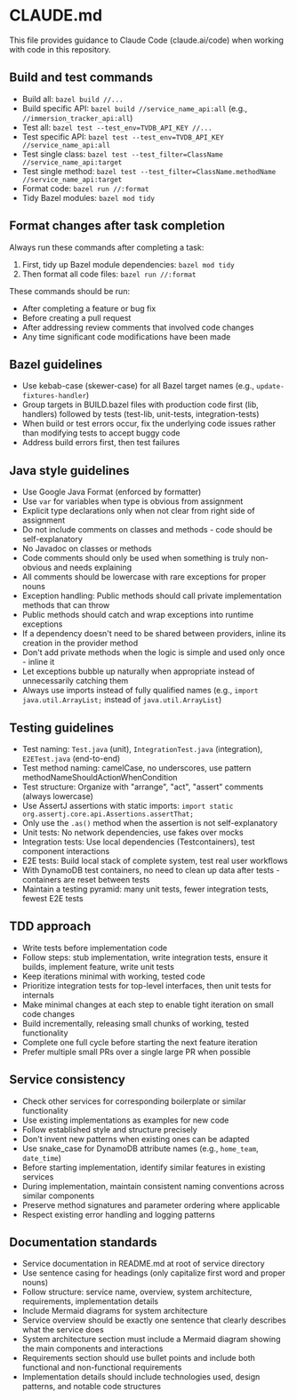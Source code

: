 # CLAUDE.md

This file provides guidance to Claude Code (claude.ai/code) when working with code in this repository.

## Build and test commands

- Build all: `bazel build //...`
- Build specific API: `bazel build //service_name_api:all` (e.g., `//immersion_tracker_api:all`)
- Test all: `bazel test --test_env=TVDB_API_KEY //...`
- Test specific API: `bazel test --test_env=TVDB_API_KEY //service_name_api:all`
- Test single class: `bazel test --test_filter=ClassName //service_name_api:target`
- Test single method: `bazel test --test_filter=ClassName.methodName //service_name_api:target`
- Format code: `bazel run //:format`
- Tidy Bazel modules: `bazel mod tidy`

## Format changes after task completion

Always run these commands after completing a task:

1. First, tidy up Bazel module dependencies: `bazel mod tidy`
2. Then format all code files: `bazel run //:format`

These commands should be run:

- After completing a feature or bug fix
- Before creating a pull request
- After addressing review comments that involved code changes
- Any time significant code modifications have been made

## Bazel guidelines

- Use kebab-case (skewer-case) for all Bazel target names (e.g., `update-fixtures-handler`)
- Group targets in BUILD.bazel files with production code first (lib, handlers) followed by tests (test-lib, unit-tests, integration-tests)
- When build or test errors occur, fix the underlying code issues rather than modifying tests to accept buggy code
- Address build errors first, then test failures

## Java style guidelines

- Use Google Java Format (enforced by formatter)
- Use `var` for variables when type is obvious from assignment
- Explicit type declarations only when not clear from right side of assignment
- Do not include comments on classes and methods - code should be self-explanatory
- No Javadoc on classes or methods
- Code comments should only be used when something is truly non-obvious and needs explaining
- All comments should be lowercase with rare exceptions for proper nouns
- Exception handling: Public methods should call private implementation methods that can throw
- Public methods should catch and wrap exceptions into runtime exceptions
- If a dependency doesn't need to be shared between providers, inline its creation in the provider method
- Don't add private methods when the logic is simple and used only once - inline it
- Let exceptions bubble up naturally when appropriate instead of unnecessarily catching them
- Always use imports instead of fully qualified names (e.g., `import java.util.ArrayList;` instead of `java.util.ArrayList`)

## Testing guidelines

- Test naming: `Test.java` (unit), `IntegrationTest.java` (integration), `E2ETest.java` (end-to-end)
- Test method naming: camelCase, no underscores, use pattern methodNameShouldActionWhenCondition
- Test structure: Organize with "arrange", "act", "assert" comments (always lowercase)
- Use AssertJ assertions with static imports: `import static org.assertj.core.api.Assertions.assertThat;`
- Only use the `.as()` method when the assertion is not self-explanatory
- Unit tests: No network dependencies, use fakes over mocks
- Integration tests: Use local dependencies (Testcontainers), test component interactions
- E2E tests: Build local stack of complete system, test real user workflows
- With DynamoDB test containers, no need to clean up data after tests - containers are reset between tests
- Maintain a testing pyramid: many unit tests, fewer integration tests, fewest E2E tests

## TDD approach

- Write tests before implementation code
- Follow steps: stub implementation, write integration tests, ensure it builds, implement feature, write unit tests
- Keep iterations minimal with working, tested code
- Prioritize integration tests for top-level interfaces, then unit tests for internals
- Make minimal changes at each step to enable tight iteration on small code changes
- Build incrementally, releasing small chunks of working, tested functionality
- Complete one full cycle before starting the next feature iteration
- Prefer multiple small PRs over a single large PR when possible

## Service consistency

- Check other services for corresponding boilerplate or similar functionality
- Use existing implementations as examples for new code
- Follow established style and structure precisely
- Don't invent new patterns when existing ones can be adapted
- Use snake_case for DynamoDB attribute names (e.g., `home_team`, `date_time`)
- Before starting implementation, identify similar features in existing services
- During implementation, maintain consistent naming conventions across similar components
- Preserve method signatures and parameter ordering where applicable
- Respect existing error handling and logging patterns

## Documentation standards

- Service documentation in README.md at root of service directory
- Use sentence casing for headings (only capitalize first word and proper nouns)
- Follow structure: service name, overview, system architecture, requirements, implementation details
- Include Mermaid diagrams for system architecture
- Service overview should be exactly one sentence that clearly describes what the service does
- System architecture section must include a Mermaid diagram showing the main components and interactions
- Requirements section should use bullet points and include both functional and non-functional requirements
- Implementation details should include technologies used, design patterns, and notable code structures
